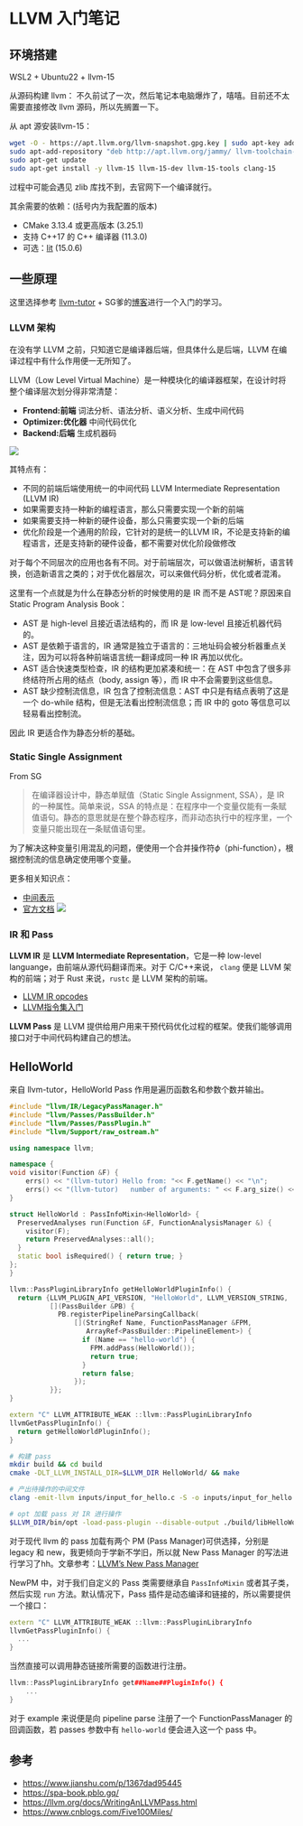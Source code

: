 # LLVM 入门笔记

## 环境搭建
WSL2 + Ubuntu22 + llvm-15

从源码构建 llvm：
不久前试了一次，然后笔记本电脑爆炸了，嘻嘻。目前还不太需要直接修改 llvm 源码，所以先搁置一下。

从 apt 源安装llvm-15：
```sh
wget -O - https://apt.llvm.org/llvm-snapshot.gpg.key | sudo apt-key add -
sudo apt-add-repository "deb http://apt.llvm.org/jammy/ llvm-toolchain-jammy-15 main"
sudo apt-get update
sudo apt-get install -y llvm-15 llvm-15-dev llvm-15-tools clang-15
```
过程中可能会遇见 zlib 库找不到，去官网下一个编译就行。

其余需要的依赖：(括号内为我配置的版本)

- CMake 3.13.4 或更高版本 (3.25.1)
- 支持 C++17 的 C++ 编译器 (11.3.0)
- 可选：[lit](https://llvm.org/docs/CommandGuide/lit.html) (15.0.6)
## 一些原理

这里选择参考 [llvm-tutor](https://github.com/banach-space/llvm-tutor/) + SG爹的[博客](https://www.cnblogs.com/Here-is-SG/p/16708170.html)进行一个入门的学习。

### LLVM 架构

在没有学 LLVM 之前，只知道它是编译器后端，但具体什么是后端，LLVM 在编译过程中有什么作用便一无所知了。

LLVM（Low Level Virtual Machine）是一种模块化的编译器框架，在设计时将整个编译层次划分得非常清楚：

-   **Frontend:前端**  词法分析、语法分析、语义分析、生成中间代码
-   **Optimizer:优化器**  中间代码优化
-   **Backend:后端**  生成机器码

![](https://cdn.silente.top/img/3008243-b517c768f5a97607.webp)

其特点有：
-   不同的前端后端使用统一的中间代码 LLVM Intermediate Representation (LLVM IR)
-   如果需要支持一种新的编程语言，那么只需要实现一个新的前端
-   如果需要支持一种新的硬件设备，那么只需要实现一个新的后端
-   优化阶段是一个通用的阶段，它针对的是统一的LLVM IR，不论是支持新的编程语言，还是支持新的硬件设备，都不需要对优化阶段做修改

对于每个不同层次的应用也各有不同。对于前端层次，可以做语法树解析，语言转换，创造新语言之类的；对于优化器层次，可以来做代码分析，优化或者混淆。

这里有一个点就是为什么在静态分析的时候使用的是 IR 而不是 AST呢？原因来自 Static Program Analysis Book：

-   AST 是 high-level 且接近语法结构的，而 IR 是 low-level 且接近机器代码的。
-   AST 是依赖于语言的，IR 通常是独立于语言的：三地址码会被分析器重点关注，因为可以将各种前端语言统一翻译成同一种 IR 再加以优化。
-   AST 适合快速类型检查，IR 的结构更加紧凑和统一：在 AST 中包含了很多非终结符所占用的结点（body, assign 等），而 IR 中不会需要到这些信息。
-   AST 缺少控制流信息，IR 包含了控制流信息：AST 中只是有结点表明了这是一个 do-while 结构，但是无法看出控制流信息；而 IR 中的 goto 等信息可以轻易看出控制流。

因此 IR 更适合作为静态分析的基础。

### Static Single Assignment
From SG
> 在编译器设计中，静态单赋值（Static Single Assignment, SSA），是 IR 的一种属性。简单来说，SSA 的特点是：在程序中一个变量仅能有一条赋值语句。静态的意思就是在整个静态程序，而非动态执行中的程序里，一个变量只能出现在一条赋值语句里。

为了解决这种变量引用混乱的问题，便使用一个合并操作符$\phi$（phi-function），根据控制流的信息确定使用哪个变量。

更多相关知识点：

- [中间表示](https://spa-book.pblo.gq/ch1/2intermediaterepresentation)
- [官方文档](https://llvm.org/docs/)
![](https://cdn.silente.top/img/1596887-20220927134430112-1076343907.png)
### IR 和 Pass

**LLVM IR** 是 **LLVM Intermediate Representation**，它是一种 low-level languange，由前端从源代码翻译而来。对于 C/C++来说， `clang` 便是 LLVM 架构的前端；对于 Rust 来说，`rustc` 是 LLVM 架构的前端。

- [LLVM IR opcodes](https://github.com/llvm/llvm-project/blob/release/15.x/llvm/lib/IR/Instruction.cpp#L347-L426) 
- [LLVM指令集入门](https://blog.csdn.net/qq_37206105/article/details/115274241)

**LLVM Pass** 是 LLVM 提供给用户用来干预代码优化过程的框架。使我们能够调用接口对于中间代码构建自己的想法。

## HelloWorld

来自 llvm-tutor，HelloWorld Pass 作用是遍历函数名和参数个数并输出。
```cpp
#include "llvm/IR/LegacyPassManager.h"
#include "llvm/Passes/PassBuilder.h"
#include "llvm/Passes/PassPlugin.h"
#include "llvm/Support/raw_ostream.h"

using namespace llvm;

namespace {
void visitor(Function &F) {
    errs() << "(llvm-tutor) Hello from: "<< F.getName() << "\n";
    errs() << "(llvm-tutor)   number of arguments: " << F.arg_size() << "\n";
}

struct HelloWorld : PassInfoMixin<HelloWorld> {
  PreservedAnalyses run(Function &F, FunctionAnalysisManager &) {
    visitor(F);
    return PreservedAnalyses::all();
  }
  static bool isRequired() { return true; }
};
}

llvm::PassPluginLibraryInfo getHelloWorldPluginInfo() {
  return {LLVM_PLUGIN_API_VERSION, "HelloWorld", LLVM_VERSION_STRING,
          [](PassBuilder &PB) {
            PB.registerPipelineParsingCallback(
                [](StringRef Name, FunctionPassManager &FPM,
                   ArrayRef<PassBuilder::PipelineElement>) {
                  if (Name == "hello-world") {
                    FPM.addPass(HelloWorld());
                    return true;
                  }
                  return false;
                });
          }};
}

extern "C" LLVM_ATTRIBUTE_WEAK ::llvm::PassPluginLibraryInfo
llvmGetPassPluginInfo() {
  return getHelloWorldPluginInfo();
}
```

```sh
# 构建 pass
mkdir build && cd build
cmake -DLT_LLVM_INSTALL_DIR=$LLVM_DIR HelloWorld/ && make

# 产出待操作的中间文件
clang -emit-llvm inputs/input_for_hello.c -S -o inputs/input_for_hello.ll

# opt 加载 pass 对 IR 进行操作
$LLVM_DIR/bin/opt -load-pass-plugin --disable-output ./build/libHelloWorld.so -passes=hello-world inputs/input_for_hello.ll
```

对于现代 llvm 的 pass 加载有两个 PM (Pass Manager)可供选择，分别是 legacy 和 new，我更倾向于学新不学旧，所以就 New Pass Manager 的写法进行学习了hh。文章参考：[LLVM’s New Pass Manager](https://blog.llvm.org/posts/2021-03-26-the-new-pass-manager/)

NewPM 中，对于我们自定义的 Pass 类需要继承自 `PassInfoMixin` 或者其子类，然后实现 `run` 方法。默认情况下，Pass 插件是动态编译和链接的，所以需要提供一个接口：
```cpp
extern "C" LLVM_ATTRIBUTE_WEAK ::llvm::PassPluginLibraryInfo
llvmGetPassPluginInfo() {
  ...
}
```

当然直接可以调用静态链接所需要的函数进行注册。
```cpp
llvm::PassPluginLibraryInfo get##Name##PluginInfo() {
	...
}
```

对于 example 来说便是向 pipeline parse 注册了一个 FunctionPassManager 的回调函数，若 passes 参数中有 `hello-world` 便会进入这一个 pass 中。
## 参考
- https://www.jianshu.com/p/1367dad95445
- https://spa-book.pblo.gq/
- https://llvm.org/docs/WritingAnLLVMPass.html
- https://www.cnblogs.com/Five100Miles/